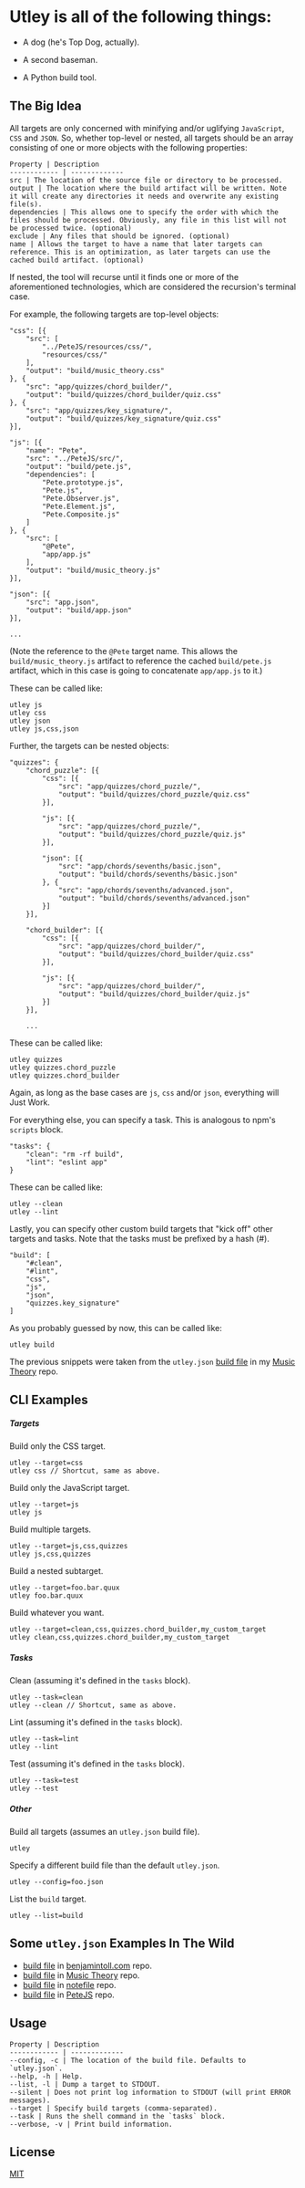# Utley is all of the following things:

+ A dog (he's Top Dog, actually).

+ A second baseman.

+ A Python build tool.

## The Big Idea

All targets are only concerned with minifying and/or uglifying `JavaScript`, `CSS` and `JSON`.  So, whether top-level or nested, all targets should be an array consisting of one or more objects with the following properties:

    Property | Description
    ------------ | -------------
    src | The location of the source file or directory to be processed.
    output | The location where the build artifact will be written. Note it will create any directories it needs and overwrite any existing file(s).
    dependencies | This allows one to specify the order with which the files should be processed. Obviously, any file in this list will not be processed twice. (optional)
    exclude | Any files that should be ignored. (optional)
    name | Allows the target to have a name that later targets can reference. This is an optimization, as later targets can use the cached build artifact. (optional)

If nested, the tool will recurse until it finds one or more of the aforementioned technologies, which are considered the recursion's terminal case.

For example, the following targets are top-level objects:

    "css": [{
        "src": [
            "../PeteJS/resources/css/",
            "resources/css/"
        ],
        "output": "build/music_theory.css"
    }, {
        "src": "app/quizzes/chord_builder/",
        "output": "build/quizzes/chord_builder/quiz.css"
    }, {
        "src": "app/quizzes/key_signature/",
        "output": "build/quizzes/key_signature/quiz.css"
    }],

    "js": [{
        "name": "Pete",
        "src": "../PeteJS/src/",
        "output": "build/pete.js",
        "dependencies": [
            "Pete.prototype.js",
            "Pete.js",
            "Pete.Observer.js",
            "Pete.Element.js",
            "Pete.Composite.js"
        ]
    }, {
        "src": [
            "@Pete",
            "app/app.js"
        ],
        "output": "build/music_theory.js"
    }],

    "json": [{
        "src": "app.json",
        "output": "build/app.json"
    }],

    ...

(Note the reference to the `@Pete` target name. This allows the `build/music_theory.js` artifact to reference the cached `build/pete.js` artifact, which in this case is going to concatenate `app/app.js` to it.)

These can be called like:

    utley js
    utley css
    utley json
    utley js,css,json

Further, the targets can be nested objects:

    "quizzes": {
        "chord_puzzle": [{
            "css": [{
                "src": "app/quizzes/chord_puzzle/",
                "output": "build/quizzes/chord_puzzle/quiz.css"
            }],

            "js": [{
                "src": "app/quizzes/chord_puzzle/",
                "output": "build/quizzes/chord_puzzle/quiz.js"
            }],

            "json": [{
                "src": "app/chords/sevenths/basic.json",
                "output": "build/chords/sevenths/basic.json"
            }, {
                "src": "app/chords/sevenths/advanced.json",
                "output": "build/chords/sevenths/advanced.json"
            }]
        }],

        "chord_builder": [{
            "css": [{
                "src": "app/quizzes/chord_builder/",
                "output": "build/quizzes/chord_builder/quiz.css"
            }],

            "js": [{
                "src": "app/quizzes/chord_builder/",
                "output": "build/quizzes/chord_builder/quiz.js"
            }]
        }],

        ...

These can be called like:

    utley quizzes
    utley quizzes.chord_puzzle
    utley quizzes.chord_builder

Again, as long as the base cases are `js`, `css` and/or `json`, everything will Just Work.

For everything else, you can specify a task.  This is analogous to npm's `scripts` block.

    "tasks": {
        "clean": "rm -rf build",
        "lint": "eslint app"
    }

These can be called like:

    utley --clean
    utley --lint

Lastly, you can specify other custom build targets that "kick off" other targets and tasks. Note that the tasks must be prefixed by a hash (#).

    "build": [
        "#clean",
        "#lint",
        "css",
        "js",
        "json",
        "quizzes.key_signature"
    ]

As you probably guessed by now, this can be called like:

    utley build

The previous snippets were taken from the `utley.json` [build file] in my [Music Theory][repo] repo.

## CLI Examples

##### Targets

Build only the CSS target.

    utley --target=css
    utley css // Shortcut, same as above.

Build only the JavaScript target.

    utley --target=js
    utley js

Build multiple targets.

    utley --target=js,css,quizzes
    utley js,css,quizzes

Build a nested subtarget.

    utley --target=foo.bar.quux
    utley foo.bar.quux

Build whatever you want.

    utley --target=clean,css,quizzes.chord_builder,my_custom_target
    utley clean,css,quizzes.chord_builder,my_custom_target

##### Tasks

Clean (assuming it's defined in the `tasks` block).

    utley --task=clean
    utley --clean // Shortcut, same as above.

Lint (assuming it's defined in the `tasks` block).

    utley --task=lint
    utley --lint

Test (assuming it's defined in the `tasks` block).

    utley --task=test
    utley --test

##### Other

Build all targets (assumes an `utley.json` build file).

    utley

Specify a different build file than the default `utley.json`.

    utley --config=foo.json

List the `build` target.

    utley --list=build

## Some `utley.json` Examples In The Wild

+ [build file][build file0] in [benjamintoll.com][repo0] repo.
+ [build file][build file1] in [Music Theory][repo1] repo.
+ [build file][build file2] in [notefile][repo2] repo.
+ [build file][build file3] in [PeteJS][repo3] repo.

## Usage

    Property | Description
    ------------ | -------------
    --config, -c | The location of the build file. Defaults to `utley.json`.
    --help, -h | Help.
    --list, -l | Dump a target to STDOUT.
    --silent | Does not print log information to STDOUT (will print ERROR messages).
    --target | Specify build targets (comma-separated).
    --task | Runs the shell command in the `tasks` block.
    --verbose, -v | Print build information.

## License

[MIT](LICENSE)

[build file]: https://github.com/btoll/music_theory/blob/master/utley.json
[repo]: https://github.com/btoll/music_theory
[build file0]: https://github.com/btoll/benjamintoll.com/blob/master/utley.json
[build file1]: https://github.com/btoll/music_theory/blob/master/utley.json
[build file2]: https://github.com/btoll/notefile/blob/master/utley.json
[build file3]: https://github.com/btoll/PeteJS/blob/master/utley.json
[repo0]: https://github.com/btoll/benjamintoll.com
[repo1]: https://github.com/btoll/music_theory
[repo2]: https://github.com/btoll/notefile
[repo3]: https://github.com/btoll/PeteJS

